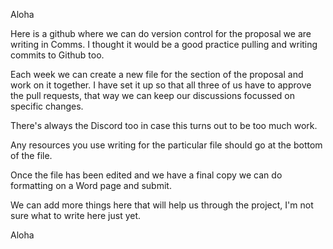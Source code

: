 Aloha

Here is a github where we can do version control for the proposal we are writing in Comms. I thought it would be a good practice pulling and writing commits to Github too.

Each week we can create a new file for the section of the proposal and work on it together. I have set it up so that all three of us have to approve the pull requests, that way we can keep our
discussions focussed on specific changes. 

There's always the Discord too in case this turns out to be too much work.

Any resources you use writing for the particular file should go at the bottom of the file. 

Once the file has been edited and we have a final copy we can do formatting on a Word page and submit. 

We can add more things here that will help us through the project, I'm not sure what to write here just yet.

Aloha
